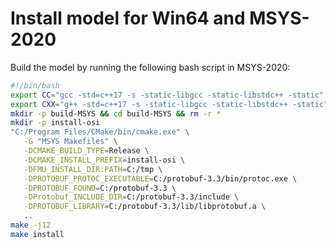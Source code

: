 # Install model for Win64 and MSYS-2020

Build the model by running the following bash script in MSYS-2020:
   ```bash
   #!/bin/bash
   export CC="gcc -std=c++17 -s -static-libgcc -static-libstdc++ -static"
   export CXX="g++ -std=c++17 -s -static-libgcc -static-libstdc++ -static"
   mkdir -p build-MSYS && cd build-MSYS && rm -r *
   mkdir -p install-osi
   "C:/Program Files/CMake/bin/cmake.exe" \
      -G "MSYS Makefiles" \
      -DCMAKE_BUILD_TYPE=Release \
      -DCMAKE_INSTALL_PREFIX=install-osi \
      -DFMU_INSTALL_DIR:PATH=C:/tmp \
      -DPROTOBUF_PROTOC_EXECUTABLE=C:/protobuf-3.3/bin/protoc.exe \
      -DPROTOBUF_FOUND=C:/protobuf-3.3 \
      -DProtobuf_INCLUDE_DIR=C:/protobuf-3.3/include \
      -DPROTOBUF_LIBRARY=C:/protobuf-3.3/lib/libprotobuf.a \
      ..
   make -j12
   make install
   ```
